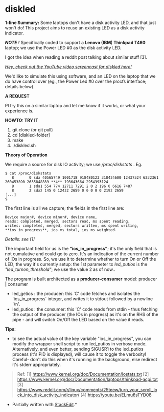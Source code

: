 # diskled

**1-line Summary:**
Some laptops don't have a disk activity LED, and that just won't do! 
This project aims to reuse an existing LED as a disk activity indicator.

***NOTE !***
Specifically coded to support a **Lenovo (IBM) Thinkpad T460** laptop; we use the Power LED \#0 as the disk activity LED.

I got the idea when reading a reddit post talking about similar stuff [3].

*[Hey, check out the YouTube video screencast for diskled here\!](https://youtu.be/ELmu6sTYD08)*

We'd like to simulate this using software, and an LED on the laptop that we
do have control over (eg., the Power Led #0 over the procfs interface; details below).


**A REQUEST**

Pl try this on a similar laptop and let me know if it works, or what your
experience is.


**HOWTO: TRY IT**

1. git clone  (or git pull)
2. cd [diskled-folder]
3. make
4. ./diskled.sh


**Theory of Operation**

We require a source for disk IO activity; we use */proc/diskstats* .
Eg.

    $ cat /proc/diskstats
       8       0 sda 40565749 1001718 918480123 318424600 12437524 6232361 260453890 2635848839 **4** 193643664 2954393124
       8       1 sda1 554 774 12711 7291 2 0 2 196 0 6616 7487
       8       2 sda2 145 0 12432 2659 0 0 0 0 0 2192 2659
    [...]
    $

The first line is all we capture; the fields in the first line are:

	Device major#, device minor#, device name, 
	reads: completed, merged, sectors read, ms spent reading, 
	writes: completed, merged, sectors written, ms spent writing, 
	**ios_in_progress**, ios ms total, ios ms weighted.
*Details: see [1]*

The important field for us is the **"ios_in_progress"**; it's the only field that is not cumulative and could go to zero. It's an indication of the current
number of IOs in progress. So, we use it to determine whether to turn On or
Off the LED; the way it's currently setup:
the 1st parameter to *led_putios* is the *"led_turnon_threshold"*; we use the
 value 2 as of now..

The program is built architected as a **producer-consumer** model:
     producer | consumer
- led_getios : the producer: this 'C' code fetches and isolates the
  'ios_in_progress' integer, and writes it to stdout followed by a newline '\n'.
- led_putios : the consumer: this 'C' code reads from stdin - thus fetching the
  output of the producer (the IOs in progress) as it's on the RHS of the pipe -
  and will switch On/Off the LED based on the value it reads.

**Tips:**
- to see the actual value of the key variable "ios_in_progress", you can modify
  the wrapper shell script to run led_putios in verbose mode.
  Alternatively, and even better, sending SIGUSR1 to the led_putios process (it's
  PID is displayed), will cause it to toggle the verbosity!
  Careful- don't do this when it's running in the background, else redirect
  it's stderr appropriately.

>Ref:
[1] https://www.kernel.org/doc/Documentation/iostats.txt
[2] https://www.kernel.org/doc/Documentation/laptops/thinkpad-acpi.txt
[3] https://www.reddit.com/r/linux/comments/25teew/turn_your_scroll_lock_into_disk_activity_indicator/
[4] https://youtu.be/ELmu6sTYD08

* Partially written with [StackEdit](https://stackedit.io/).*

